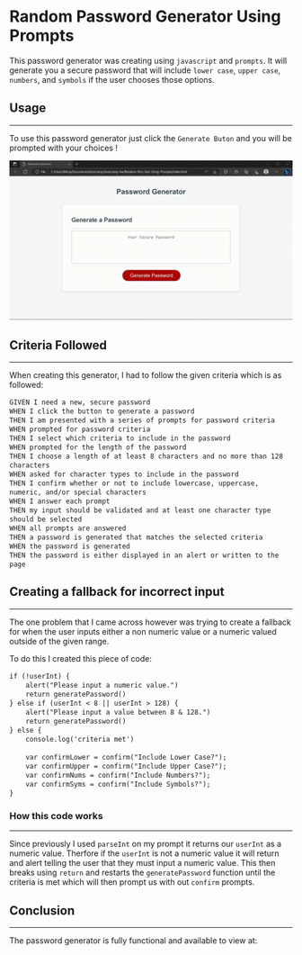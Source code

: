 # Random Password Generator Using Prompts
This password generator was creating using `javascript` and `prompts`. It will generate you a secure password that will include `lower case`, `upper case`, `numbers`, and `symbols` if the user chooses those options.

## Usage
- - -

To use this password generator just click the `Generate Buton` and you will be prompted with your choices !

![Password Generator Usage Recording](assets/images/passgen.gif)

## Criteria Followed
- - -

When creating this generator, I had to follow the given criteria which is as followed:

```
GIVEN I need a new, secure password
WHEN I click the button to generate a password
THEN I am presented with a series of prompts for password criteria
WHEN prompted for password criteria
THEN I select which criteria to include in the password
WHEN prompted for the length of the password
THEN I choose a length of at least 8 characters and no more than 128 characters
WHEN asked for character types to include in the password
THEN I confirm whether or not to include lowercase, uppercase, numeric, and/or special characters
WHEN I answer each prompt
THEN my input should be validated and at least one character type should be selected
WHEN all prompts are answered
THEN a password is generated that matches the selected criteria
WHEN the password is generated
THEN the password is either displayed in an alert or written to the page
```

## Creating a fallback for incorrect input
- - -

The one problem that I came across however was trying to create a fallback for when the user inputs either a non numeric value or a numeric valued outside of the given range.

To do this I created this piece of code:

```
if (!userInt) {
    alert("Please input a numeric value.")
    return generatePassword()
} else if (userInt < 8 || userInt > 128) {
    alert("Please input a value between 8 & 128.")
    return generatePassword()
} else {
    console.log('criteria met')

    var confirmLower = confirm("Include Lower Case?");
    var confirmUpper = confirm("Include Upper Case?");
    var confirmNums = confirm("Include Numbers?");
    var confirmSyms = confirm("Include Symbols?");
}
```

### How this code works
- - - 

Since previously I used `parseInt` on my prompt it returns our `userInt` as a numeric value. Therfore if the `userInt` is not a numeric value it will return and alert telling the user that they must input a numeric value. This then breaks using `return` and restarts the `generatePassword` function until the criteria is met which will then prompt us with out `confirm` prompts.

## Conclusion
- - -

The password generator is fully functional and available to view at: